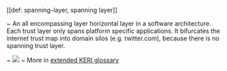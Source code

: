 [[def: spanning-layer, spanning layer]]

~ An all encompassing layer horizontal layer in a software architecture. Each trust layer only spans platform specific applications. It bifurcates the internet trust map into domain silos (e.g. twitter.com), because there is no spanning trust layer.

~ ![](https://github.com/WebOfTrust/keri/blob/main/images/spanning_layer.png)
~ More in <a href="https://weboftrust.github.io/WOT-terms/docs/glossary/spanning-layer">extended KERI glossary</a>
